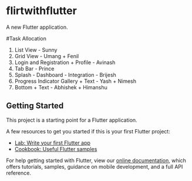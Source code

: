 # flirtwithflutter

A new Flutter application.

#Task Allocation
1. List View - Sunny 
2. Grid View - Umang + Fenil
3. Login and Registration + Profile - Avinash 
4. Tab Bar - Prince 
5. Splash - Dashboard - Integration - Brijesh
6. Progress Indicator Gallery + Text - Yash + Nimesh
7. Bottom + Text - Abhishek + Himanshu 


## Getting Started

This project is a starting point for a Flutter application.

A few resources to get you started if this is your first Flutter project:

- [Lab: Write your first Flutter app](https://flutter.dev/docs/get-started/codelab)
- [Cookbook: Useful Flutter samples](https://flutter.dev/docs/cookbook)

For help getting started with Flutter, view our 
[online documentation](https://flutter.dev/docs), which offers tutorials, 
samples, guidance on mobile development, and a full API reference.
